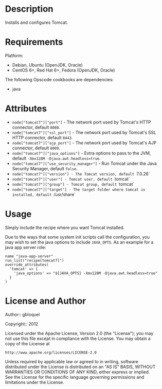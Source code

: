 Description
===========

Installs and configures Tomcat.

Requirements
============

Platform:

* Debian, Ubuntu (OpenJDK, Oracle)
* CentOS 6+, Red Hat 6+, Fedora (OpenJDK, Oracle)

The following Opscode cookbooks are dependencies:

* java

Attributes
==========

* `node["tomcat7"]["port"]` - The network port used by Tomcat's HTTP connector, default `8080`.
* `node["tomcat7"]["ssl_port"]` - The network port used by Tomcat's SSL HTTP connector, default `8443`.
* `node["tomcat7"]["ajp_port"]` - The network port used by Tomcat's AJP connector, default `8009`.
* `node["tomcat7"]["java_options"]` - Extra options to pass to the JVM, default `-Xmx128M -Djava.awt.headless=true`.
* `node["tomcat7"]["use_security_manager"]` - Run Tomcat under the Java Security Manager, default `false`.
* `node["tomcat7"]["version"] - The Tomcat version, default `7.0.26`
* `node["tomcat7"]["user"] - Tomcat user, default `tomcat`
* `node["tomcat7"]["group"] - Tomcat group, default `tomcat`
* `node["tomcat7"]["target"] - The target folder where tomcat is installed, default `/usr/share`

Usage
=====

Simply include the recipe where you want Tomcat installed.

Due to the ways that some system init scripts call the configuration,
you may wish to set the java options to include `JAVA_OPTS`. As an
example for a java app server role:

    name "java-app-server"
    run_list("recipe[tomcat7]")
    override_attributes(
      'tomcat' => {
        'java_options' => "${JAVA_OPTS} -Xmx128M -Djava.awt.headless=true"
      }
    )

License and Author
==================

Author:: gbloquel

Copyright:: 2012

Licensed under the Apache License, Version 2.0 (the "License");
you may not use this file except in compliance with the License.
You may obtain a copy of the License at

    http://www.apache.org/licenses/LICENSE-2.0

Unless required by applicable law or agreed to in writing, software
distributed under the License is distributed on an "AS IS" BASIS,
WITHOUT WARRANTIES OR CONDITIONS OF ANY KIND, either express or implied.
See the License for the specific language governing permissions and
limitations under the License.